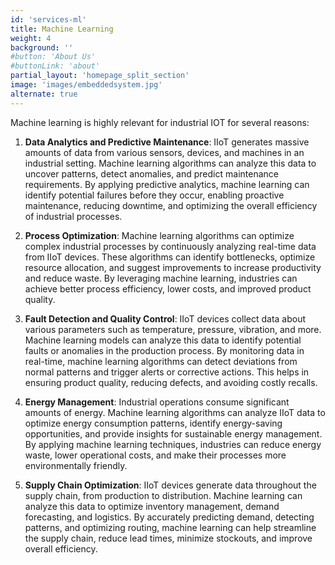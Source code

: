 ```yaml
---
id: 'services-ml'
title: Machine Learning 
weight: 4
background: ''
#button: 'About Us'
#buttonLink: 'about'
partial_layout: 'homepage_split_section'
image: 'images/embeddedsystem.jpg'
alternate: true
---
```

Machine learning is highly relevant for industrial IOT for several reasons: 

 

1. **Data Analytics and Predictive Maintenance**: IIoT generates massive amounts of data from various sensors, devices, and machines in an industrial setting. Machine learning algorithms can analyze this data to uncover patterns, detect anomalies, and predict maintenance requirements. By applying predictive analytics, machine learning can identify potential failures before they occur, enabling proactive maintenance, reducing downtime, and optimizing the overall efficiency of industrial processes. 

 

2. **Process Optimization**: Machine learning algorithms can optimize complex industrial processes by continuously analyzing real-time data from IIoT devices. These algorithms can identify bottlenecks, optimize resource allocation, and suggest improvements to increase productivity and reduce waste. By leveraging machine learning, industries can achieve better process efficiency, lower costs, and improved product quality. 

 

3. **Fault Detection and Quality Control**: IIoT devices collect data about various parameters such as temperature, pressure, vibration, and more. Machine learning models can analyze this data to identify potential faults or anomalies in the production process. By monitoring data in real-time, machine learning algorithms can detect deviations from normal patterns and trigger alerts or corrective actions. This helps in ensuring product quality, reducing defects, and avoiding costly recalls. 

 

4. **Energy Management**: Industrial operations consume significant amounts of energy. Machine learning algorithms can analyze IIoT data to optimize energy consumption patterns, identify energy-saving opportunities, and provide insights for sustainable energy management. By applying machine learning techniques, industries can reduce energy waste, lower operational costs, and make their processes more environmentally friendly. 

 

5. **Supply Chain Optimization**: IIoT devices generate data throughout the supply chain, from production to distribution. Machine learning can analyze this data to optimize inventory management, demand forecasting, and logistics. By accurately predicting demand, detecting patterns, and optimizing routing, machine learning can help streamline the supply chain, reduce lead times, minimize stockouts, and improve overall efficiency.
